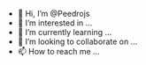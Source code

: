 - 👋 Hi, I’m @Peedrojs
- 👀 I’m interested in ...
- 🌱 I’m currently learning ...
- 💞️ I’m looking to collaborate on ...
- 📫 How to reach me ...

<!---
Peedrojs/Peedrojs is a ✨ special ✨ repository because its `README.md` (this file) appears on your GitHub profile.
You can click the Preview link to take a look at your changes.
--->
